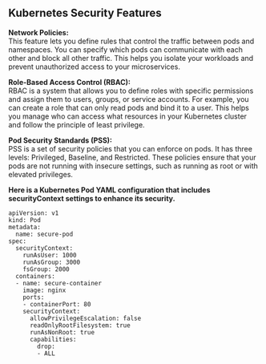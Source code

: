 ## Kubernetes Security Features

**Network Policies:**     
This feature lets you define rules that control the traffic between pods and namespaces. You can specify which pods can communicate with each other and block all other traffic. This helps you isolate your workloads and prevent unauthorized access to your microservices.

**Role-Based Access Control (RBAC):**   
RBAC is a system that allows you to define roles with specific permissions and assign them to users, groups, or service accounts. For example, you can create a role that can only read pods and bind it to a user. This helps you manage who can access what resources in your Kubernetes cluster and follow the principle of least privilege.

**Pod Security Standards (PSS):**   
PSS is a set of security policies that you can enforce on pods. It has three levels: Privileged, Baseline, and Restricted. These policies ensure that your pods are not running with insecure settings, such as running as root or with elevated privileges.

**Here is a Kubernetes Pod YAML configuration that includes securityContext settings to enhance its security.** 

```
apiVersion: v1
kind: Pod
metadata:
  name: secure-pod
spec:
  securityContext:
    runAsUser: 1000
    runAsGroup: 3000
    fsGroup: 2000
  containers:
  - name: secure-container
    image: nginx
    ports:
    - containerPort: 80
    securityContext:
      allowPrivilegeEscalation: false
      readOnlyRootFilesystem: true
      runAsNonRoot: true
      capabilities:
        drop:
        - ALL
```